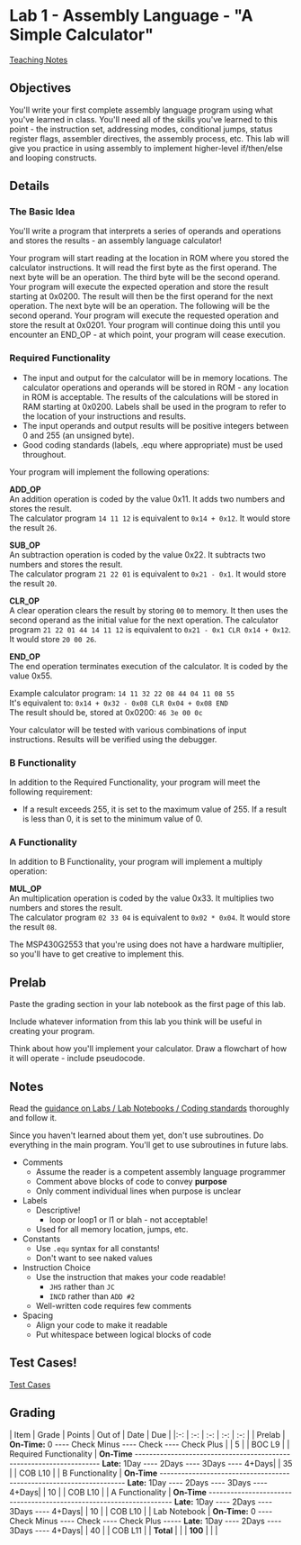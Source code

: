 # Lab 1 - Assembly Language - "A Simple Calculator"

[Teaching Notes](notes.html)

## Objectives

You'll write your first complete assembly language program using what you've learned in class.  You'll need all of the skills you've learned to this point - the instruction set, addressing modes, conditional jumps, status register flags, assembler directives, the assembly process, etc.  This lab will give you practice in using assembly to implement higher-level if/then/else and looping constructs.

## Details

### The Basic Idea

You'll write a program that interprets a series of operands and operations and stores the results - an assembly language calculator!

Your program will start reading at the location in ROM where you stored the calculator instructions.  It will read the first byte as the first operand.  The next byte will be an operation.  The third byte will be the second operand.  Your program will execute the expected operation and store the result starting at 0x0200.  The result will then be the first operand for the next operation.  The next byte will be an operation.  The following will be the second operand.  Your program will execute the requested operation and store the result at 0x0201.  Your program will continue doing this until you encounter an END_OP - at which point, your program will cease execution.

### Required Functionality

- The input and output for the calculator will be in memory locations.  The calculator operations and operands will be stored in ROM - any location in ROM is acceptable.  The results of the calculations will be stored in RAM starting at 0x0200.  Labels shall be used in the program to refer to the location of your instructions and results.
- The input operands and output results will be positive integers between 0 and 255 (an unsigned byte).
- Good coding standards (labels, .equ where appropriate) must be used throughout.

Your program will implement the following operations:

**ADD_OP**  
An addition operation is coded by the value 0x11.  It adds two numbers and stores the result.  
The calculator program `14 11 12` is equivalent to `0x14 + 0x12`.  It would store the result `26`.

**SUB_OP**  
An subtraction operation is coded by the value 0x22.  It subtracts two numbers and stores the result.  
The calculator program `21 22 01` is equivalent to `0x21 - 0x1`.  It would store the result `20`.

**CLR_OP**  
A clear operation clears the result by storing `00` to memory.  It then uses the second operand as the initial value for the next operation.
The calculator program `21 22 01 44 14 11 12` is equivalent to `0x21 - 0x1 CLR 0x14 + 0x12`.  It would store `20 00 26`.

**END_OP**  
The end operation terminates execution of the calculator.  It is coded by the value 0x55.

Example calculator program: `14 11 32 22 08 44 04 11 08 55`  
It's equivalent to: `0x14 + 0x32 - 0x08 CLR 0x04 + 0x08 END`  
The result should be, stored at 0x0200: `46 3e 00 0c`

Your calculator will be tested with various combinations of input instructions.  Results will be verified using the debugger.

### B Functionality

In addition to the Required Functionality, your program will meet the following requirement:

- If a result exceeds 255, it is set to the maximum value of 255.  If a result is less than 0, it is set to the minimum value of 0.

### A Functionality

In addition to B Functionality, your program will implement a multiply operation:

**MUL_OP**  
An multiplication operation is coded by the value 0x33.  It multiplies two numbers and stores the result.  
The calculator program `02 33 04` is equivalent to `0x02 * 0x04`.  It would store the result `08`.

The MSP430G2553 that you're using does not have a hardware multiplier, so you'll have to get creative to implement this.

## Prelab

Paste the grading section in your lab notebook as the first page of this lab.

Include whatever information from this lab you think will be useful in creating your program.

Think about how you'll implement your calculator.  Draw a flowchart of how it will operate - include pseudocode.

## Notes

Read the [guidance on Labs / Lab Notebooks / Coding standards](/admin/labs.html) thoroughly and follow it.

Since you haven't learned about them yet, don't use subroutines.  Do everything in the main program.  You'll get to use subroutines in future labs.

- Comments
    - Assume the reader is a competent assembly language programmer
    - Comment above blocks of code to convey **purpose**
    - Only comment individual lines when purpose is unclear
- Labels
    - Descriptive!
        - loop or loop1 or l1 or blah - not acceptable!
    - Used for all memory location, jumps, etc. 
- Constants
    - Use `.equ` syntax for all constants!
    - Don't want to see naked values
- Instruction Choice
    - Use the instruction that makes your code readable!
        - `JHS` rather than `JC`
        - `INCD` rather than `ADD #2`
    - Well-written code requires few comments
- Spacing
    - Align your code to make it readable
    - Put whitespace between logical blocks of code

## Test Cases!

[Test Cases](test_cases.html)

## Grading

| Item | Grade | Points | Out of | Date | Due |
|:-: | :-: | :-: | :-: | :-: |
| Prelab | **On-Time:** 0 ---- Check Minus ---- Check ---- Check Plus | | 5 | | BOC L9 |
| Required Functionality | **On-Time** -------------------------------------------------------------------- **Late:** 1Day ---- 2Days ---- 3Days ---- 4+Days| | 35 | | COB L10 |
| B Functionality | **On-Time** -------------------------------------------------------------------- **Late:** 1Day ---- 2Days ---- 3Days ---- 4+Days| | 10 | | COB L10 |
| A Functionality | **On-Time** -------------------------------------------------------------------- **Late:** 1Day ---- 2Days ---- 3Days ---- 4+Days| | 10 | | COB L10 |
| Lab Notebook | **On-Time:** 0 ---- Check Minus ---- Check ---- Check Plus ----- **Late:** 1Day ---- 2Days ---- 3Days ---- 4+Days| | 40 | | COB L11 |
| **Total** | | | **100** | | |
